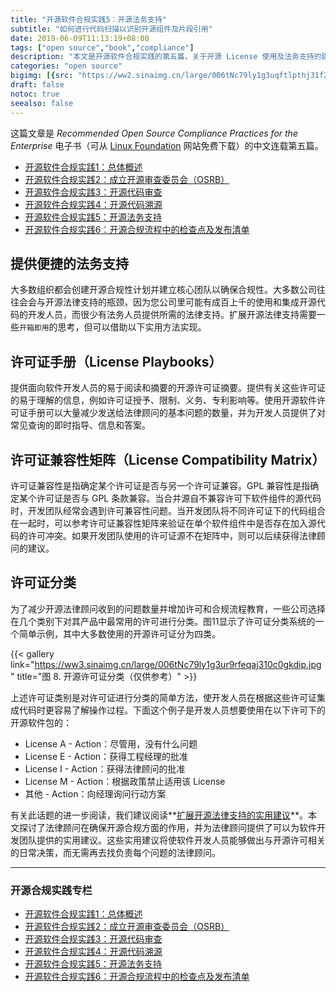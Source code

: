 ```yaml
---
title: "开源软件合规实践5：开源法务支持"
subtitle: "如何进行代码扫描以识别开源组件及片段引用"
date: 2019-06-09T11:13:19+08:00
tags: ["open source","book","compliance"]
description: "本文是开源软件合规实践的第五篇，关于开源 License 使用及法务支持的建议。"
categories: "open source"
bigimg: [{src: "https://ww2.sinaimg.cn/large/006tNc79ly1g3uqftlpthj31f20o0h33.jpg", desc: "Photo via Unsplash"}]
draft: false
notoc: true
seealso: false
---
```


这篇文章是 *Recommended Open Source Compliance Practices for the Enterprise* 电子书（可从 [Linux Foundation](https://www.linuxfoundation.org/publications/2019/06/recommended-open-source-compliance-practices/) 网站免费下载）的中文连载第五篇。

- [开源软件合规实践1：总体概述](/posts/open-source-compliance-practices-intro)
- [开源软件合规实践2：成立开源审查委员会（OSRB）](/posts/open-source-compliance-osrb)
- [开源软件合规实践3：开源代码审查](/posts/open-source-compliance-identify)
- [开源软件合规实践4：开源代码溯源](/posts/open-source-compliance-sourcing)
- [开源软件合规实践5：开源法务支持](/posts/open-source-compliance-legal-support)
- [开源软件合规实践6：开源合规流程中的检查点及发布清单](/posts/open-source-compliance-checkpoints)

## 提供便捷的法务支持

大多数组织都会创建开源合规性计划并建立核心团队以确保合规性。大多数公司往往会会与开源法律支持的瓶颈，因为您公司里可能有成百上千的使用和集成开源代码的开发人员，而很少有法务人员提供所需的法律支持。扩展开源法律支持需要一些`开箱即用`的思考，但可以借助以下实用方法实现。

## 许可证手册（License Playbooks）

提供面向软件开发人员的易于阅读和摘要的开源许可证摘要。提供有关这些许可证的易于理解的信息，例如许可证授予、限制、义务、专利影响等。使用开源软件许可证手册可以大量减少发送给法律顾问的基本问题的数量，并为开发人员提供了对常见查询的即时指导、信息和答案。

## 许可证兼容性矩阵（License Compatibility Matrix）

许可证兼容性是指确定某个许可证是否与另一个许可证兼容。GPL 兼容性是指确定某个许可证是否与 GPL 条款兼容。当合并源自不兼容许可下软件组件的源代码时，开发团队经常会遇到许可兼容性问题。当开发团队将不同许可证下的代码组合在一起时，可以参考许可证兼容性矩阵来验证在单个软件组件中是否存在加入源代码的许可冲突。如果开发团队使用的许可证源不在矩阵中，则可以后续获得法律顾问的建议。

## 许可证分类

为了减少开源法律顾问收到的问题数量并增加许可和合规流程教育，一些公司选择在几个类别下对其产品中最常用的许可进行分类。图11显示了许可证分类系统的一个简单示例，其中大多数使用的开源许可证分为四类。

{{< gallery link="https://ww3.sinaimg.cn/large/006tNc79ly1g3ur9rfeqaj310c0gkdip.jpg" title="图 8. 开源许可证分类（仅供参考）" >}}

上述许可证类别是对许可证进行分类的简单方法，使开发人员在根据这些许可证集成代码时更容易了解操作过程。下面这个例子是开发人员想要使用在以下许可下的开源软件包的：

- License A - Action：尽管用，没有什么问题
- License E - Action：获得工程经理的批准
- License I - Action：获得法律顾问的批准
- License M - Action：根据政策禁止适用该 License
- 其他 - Action：向经理询问行动方案

有关此话题的进一步阅读，我们建议阅读**[扩展开源法律支持的实用建议](https://www2.thelinuxfoundation.org/pub-practical-advice-to-scale-legal)**。本文探讨了法律顾问在确保开源合规方面的作用，并为法律顾问提供了可以为软件开发团队提供的实用建议。这些实用建议将使软件开发人员能够做出与开源许可相关的日常决策，而无需再去找负责每个问题的法律顾问。

---

### 开源合规实践专栏

- [开源软件合规实践1：总体概述](/posts/open-source-compliance-practices-intro)
- [开源软件合规实践2：成立开源审查委员会（OSRB）](/posts/open-source-compliance-osrb)
- [开源软件合规实践3：开源代码审查](/posts/open-source-compliance-identify)
- [开源软件合规实践4：开源代码溯源](/posts/open-source-compliance-sourcing)
- [开源软件合规实践5：开源法务支持](/posts/open-source-compliance-legal-support)
- [开源软件合规实践6：开源合规流程中的检查点及发布清单](/posts/open-source-compliance-checkpoints)

